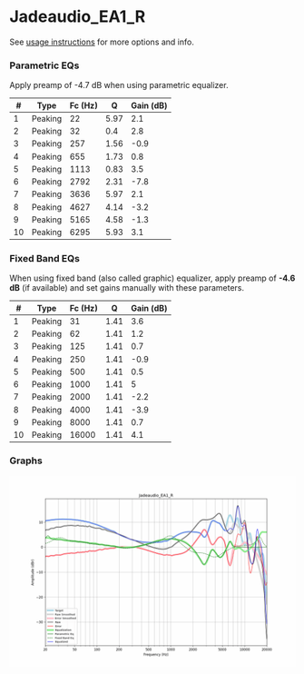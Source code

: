 # Jadeaudio_EA1_R
See [usage instructions](https://github.com/jaakkopasanen/AutoEq#usage) for more options and info.

### Parametric EQs
Apply preamp of -4.7 dB when using parametric equalizer.

|   # | Type    |   Fc (Hz) |    Q |   Gain (dB) |
|-----|---------|-----------|------|-------------|
|   1 | Peaking |        22 | 5.97 |         2.1 |
|   2 | Peaking |        32 | 0.4  |         2.8 |
|   3 | Peaking |       257 | 1.56 |        -0.9 |
|   4 | Peaking |       655 | 1.73 |         0.8 |
|   5 | Peaking |      1113 | 0.83 |         3.5 |
|   6 | Peaking |      2792 | 2.31 |        -7.8 |
|   7 | Peaking |      3636 | 5.97 |         2.1 |
|   8 | Peaking |      4627 | 4.14 |        -3.2 |
|   9 | Peaking |      5165 | 4.58 |        -1.3 |
|  10 | Peaking |      6295 | 5.93 |         3.1 |

### Fixed Band EQs
When using fixed band (also called graphic) equalizer, apply preamp of **-4.6 dB** (if available) and set gains manually with these parameters.

|   # | Type    |   Fc (Hz) |    Q |   Gain (dB) |
|-----|---------|-----------|------|-------------|
|   1 | Peaking |        31 | 1.41 |         3.6 |
|   2 | Peaking |        62 | 1.41 |         1.2 |
|   3 | Peaking |       125 | 1.41 |         0.7 |
|   4 | Peaking |       250 | 1.41 |        -0.9 |
|   5 | Peaking |       500 | 1.41 |         0.5 |
|   6 | Peaking |      1000 | 1.41 |         5   |
|   7 | Peaking |      2000 | 1.41 |        -2.2 |
|   8 | Peaking |      4000 | 1.41 |        -3.9 |
|   9 | Peaking |      8000 | 1.41 |         0.7 |
|  10 | Peaking |     16000 | 1.41 |         4.1 |

### Graphs
![](./Jadeaudio_EA1_R.png)

